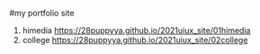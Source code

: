#my portfolio site
1. himedia https://28puppyya.github.io/2021uiux_site/01himedia
1. college https://28puppyya.github.io/2021uiux_site/02college
